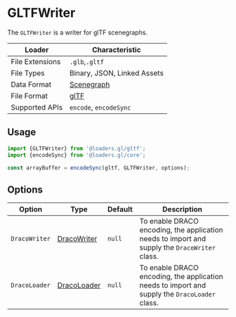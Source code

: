 # GLTFWriter

The `GLTFWriter` is a writer for glTF scenegraphs.

| Loader          | Characteristic                                                             |
| --------------- | -------------------------------------------------------------------------- |
| File Extensions | `.glb`,`.gltf`                                                             |
| File Types      | Binary, JSON, Linked Assets                                                |
| Data Format     | [Scenegraph](/docs/specifications/category-scenegraph)                     |
| File Format     | [glTF](https://github.com/KhronosGroup/glTF/tree/master/specification/2.0) |
| Supported APIs  | `encode`, `encodeSync`                                                     |

## Usage

```typescript
import {GLTFWriter} from '@loaders.gl/gltf';
import {encodeSync} from '@loaders.gl/core';

const arrayBuffer = encodeSync(gltf, GLTFWriter, options);
```

## Options

| Option        | Type                                                  | Default | Description                                                                                   |
| ------------- | ----------------------------------------------------- | ------- | --------------------------------------------------------------------------------------------- |
| `DracoWriter` | [DracoWriter](/docs/modules/draco/api-reference/draco-writer) | `null`  | To enable DRACO encoding, the application needs to import and supply the `DracoWriter` class. |
| `DracoLoader` | [DracoLoader](/docs/modules/draco/api-reference/draco-loader) | `null`  | To enable DRACO encoding, the application needs to import and supply the `DracoLoader` class. |
